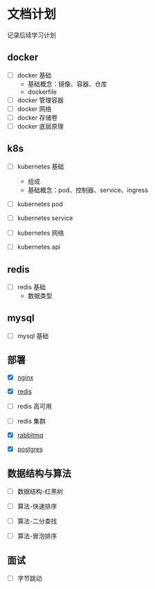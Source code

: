 # 文档计划

记录后续学习计划

## docker
- [ ] docker 基础
    * 基础概念：镜像、容器、仓库
    * dockerfile
- [ ] docker 管理容器
- [ ] docker 网络
- [ ] docker 存储卷
- [ ] docker 底层原理

## k8s
- [ ] kubernetes 基础
    * 组成
    * 基础概念：pod、控制器、service、ingress
- [ ] kubernetes pod 
- [ ] kubernetes service
- [ ] kubernetes 网络
- [ ] kubernetes api


## redis
- [ ] redis 基础
    * 数据类型


## mysql
- [ ] mysql 基础



## 部署
- [x] [nginx](/docusaurus/note/%E9%83%A8%E7%BD%B2/nginx)
- [x] [redis](/docusaurus/note/%E9%83%A8%E7%BD%B2/redis)
- [ ] redis 高可用
- [ ] redis 集群
- [x] [rabbitmq](/docusaurus/note/%E9%83%A8%E7%BD%B2/rabbitmq) 
- [x] [postgres](/docusaurus/note/%E9%83%A8%E7%BD%B2/postgres) 


## 数据结构与算法
- [ ] 数据结构-红黑树
- [ ] 算法-快速排序
- [ ] 算法-二分查找
- [ ] 算法-冒泡排序


## 面试
- [ ] 字节跳动

